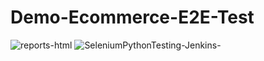 # Demo-Ecommerce-E2E-Test
![reports-html](https://github.com/fatinistiaq007/Demo-Ecommerce-E2E-Test/assets/44925591/10c6f557-8e2a-4ade-8c69-edc993f36840)
![SeleniumPythonTesting-Jenkins-](https://github.com/fatinistiaq007/Demo-Ecommerce-E2E-Test/assets/44925591/bcd5d79d-66df-414c-a93c-41dcd61d94af)
